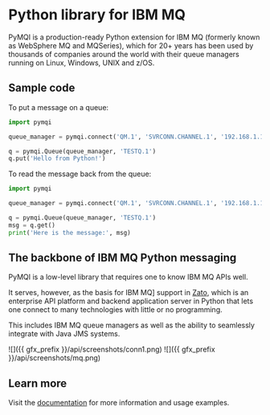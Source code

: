 
# Python library for IBM MQ

PyMQI is a production-ready Python extension for IBM MQ (formerly known as WebSphere MQ and MQSeries),
which for 20+ years has been used by thousands of companies around the world with their queue managers running on
Linux, Windows, UNIX and z/OS.

## Sample code

To put a message on a queue:

```python
import pymqi

queue_manager = pymqi.connect('QM.1', 'SVRCONN.CHANNEL.1', '192.168.1.121(1434)')

q = pymqi.Queue(queue_manager, 'TESTQ.1')
q.put('Hello from Python!')
```

To read the message back from the queue:

```python
import pymqi

queue_manager = pymqi.connect('QM.1', 'SVRCONN.CHANNEL.1', '192.168.1.121(1434)')

q = pymqi.Queue(queue_manager, 'TESTQ.1')
msg = q.get()
print('Here is the message:', msg)
```

## The backbone of IBM MQ Python messaging

PyMQI is a low-level library that requires one to know IBM MQ APIs well.

It serves, however, as the basis for
IBM MQ]
support
in
[Zato](https://zato.io/?gh),
which is an enterprise
API platform and backend application server in Python that lets one connect to many technologies
with little or no programming.

This includes IBM MQ queue managers as well as the ability to seamlessly integrate with Java JMS systems.

![]({{ gfx_prefix }}/api/screenshots/conn1.png)
![]({{ gfx_prefix }}/api/screenshots/mq.png)

## Learn more

Visit the [documentation](https://zato.io/en/docs/3.2/pymqi/index.html?gh) for more information and usage examples.
